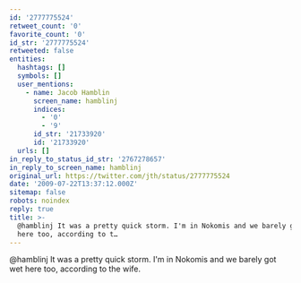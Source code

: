 ```yaml
---
id: '2777775524'
retweet_count: '0'
favorite_count: '0'
id_str: '2777775524'
retweeted: false
entities:
  hashtags: []
  symbols: []
  user_mentions:
    - name: Jacob Hamblin
      screen_name: hamblinj
      indices:
        - '0'
        - '9'
      id_str: '21733920'
      id: '21733920'
  urls: []
in_reply_to_status_id_str: '2767278657'
in_reply_to_screen_name: hamblinj
original_url: https://twitter.com/jth/status/2777775524
date: '2009-07-22T13:37:12.000Z'
sitemap: false
robots: noindex
reply: true
title: >-
  @hamblinj It was a pretty quick storm. I'm in Nokomis and we barely got wet
  here too, according to t…
---
```


@hamblinj It was a pretty quick storm. I'm in Nokomis and we barely got wet here too, according to the wife.